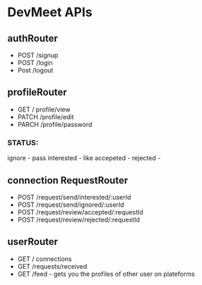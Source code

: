 # DevMeet APIs

## authRouter
- POST /signup
- POST /login
- Post /logout

## profileRouter
- GET / profile/view
- PATCH /profile/edit
- PARCH /profile/password

### STATUS: 
ignore - pass
interested - like 
accepeted - 
rejected - 

## connection RequestRouter
- POST /request/send/interested/:userId
- POST /request/send/ignored/:userId
- POST /request/review/accepted/:requestId
- POST /request/review/rejected/:requestId

## userRouter
- GET / connections
- GET /requests/received
- GET /feed - gets you the profiles of other user on plateforms

